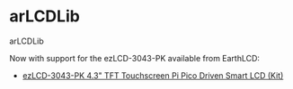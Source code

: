 # arLCDLib
arLCDLib


Now with support for the ezLCD-3043-PK available from EarthLCD: 
  - [ezLCD-3043-PK 4.3" TFT Touchscreen Pi Pico Driven Smart LCD (Kit)](https://earthlcd.com/products/ezlcd-3043-pk)
